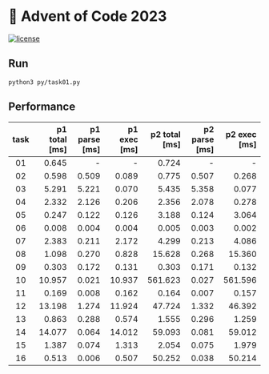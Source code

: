 # 🎄 Advent of Code 2023

[![license](https://img.shields.io/badge/license-MIT-blue.svg)](https://github.com/ZepZep/advent-of-code-2023/blob/main/LICENSE)

## Run
```
python3 py/task01.py
```

## Performance
| task | p1 total [ms] | p1 parse [ms] | p1 exec [ms]  | p2 total [ms] | p2 parse [ms] | p2 exec [ms]  |
|:----:|--------------:|--------------:|--------------:|--------------:|--------------:|--------------:|
|  01  |      0.645    |       -       |       -       |      0.724    |       -       |       -       |
|  02  |      0.598    |      0.509    |      0.089    |      0.775    |      0.507    |      0.268    |
|  03  |      5.291    |      5.221    |      0.070    |      5.435    |      5.358    |      0.077    |
|  04  |      2.332    |      2.126    |      0.206    |      2.356    |      2.078    |      0.278    |
|  05  |      0.247    |      0.122    |      0.126    |      3.188    |      0.124    |      3.064    |
|  06  |      0.008    |      0.004    |      0.004    |      0.005    |      0.003    |      0.002    |
|  07  |      2.383    |      0.211    |      2.172    |      4.299    |      0.213    |      4.086    |
|  08  |      1.098    |      0.270    |      0.828    |     15.628    |      0.268    |     15.360    |
|  09  |      0.303    |      0.172    |      0.131    |      0.303    |      0.171    |      0.132    |
|  10  |     10.957    |      0.021    |     10.937    |    561.623    |      0.027    |    561.596    |
|  11  |      0.169    |      0.008    |      0.162    |      0.164    |      0.007    |      0.157    |
|  12  |     13.198    |      1.274    |     11.924    |     47.724    |      1.332    |     46.392    |
|  13  |      0.863    |      0.288    |      0.574    |      1.555    |      0.296    |      1.259    |
|  14  |     14.077    |      0.064    |     14.012    |     59.093    |      0.081    |     59.012    |
|  15  |      1.387    |      0.074    |      1.313    |      2.054    |      0.075    |      1.979    |
|  16  |      0.513    |      0.006    |      0.507    |     50.252    |      0.038    |     50.214    |
